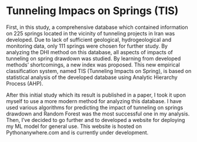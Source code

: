 # Tunneling Impacs on Springs (TIS)
First, in this study, a comprehensive database which contained information on 225 springs located in the vicinity of tunneling projects in Iran was developed. Due to lack of sufficient geological, hydrogeological and monitoring data, only 111 springs were chosen for further study. By analyzing the DHI method on this database, all aspects of impacts of tunneling on spring drawdown was studied. By learning from developed methods’ shortcomings, a new index was proposed. This new empirical classification system, named TIS (Tunneling Impacts on Spring), is based on statistical analysis of the developed database using Analytic Hierarchy Process (AHP).

After this initial study which its result is published in a paper, I took it upon myself to use a more modern method for analyzing this database. I have used various algorithms for predicting the impact of tunneling on springs drawdown and Random Forest was the most successful one in my analysis. Then, I’ve decided to go further and to developed a website for deploying my ML model for general use. This website is hosted on Pythonanywhere.com and is currently under development.

